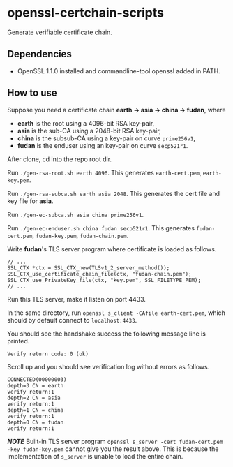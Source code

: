 # openssl-certchain-scripts
Generate verifiable certificate chain.

## Dependencies

- OpenSSL 1.1.0 installed and commandline-tool openssl added in PATH.

## How to use

Suppose you need a certificate chain **earth -> asia -> china -> fudan**,
where
- **earth** is the root using a 4096-bit RSA key-pair,
- **asia** is the sub-CA using a 2048-bit RSA key-pair,
- **china** is the subsub-CA using a key-pair on curve `prime256v1`,
- **fudan** is the enduser using an key-pair on curve `secp521r1`.

After clone, cd into the repo root dir.

Run `./gen-rsa-root.sh earth 4096`.
This generates `earth-cert.pem`, `earth-key.pem`.

Run `./gen-rsa-subca.sh earth asia 2048`.
This generates the cert file and key file for **asia**.

Run `./gen-ec-subca.sh asia china prime256v1`.

Run `./gen-ec-enduser.sh china fudan secp521r1`.
This generates `fudan-cert.pem`, `fudan-key.pem`, `fudan-chain.pem`.

Write **fudan**'s TLS server program where certificate is loaded as follows.

```
// ...
SSL_CTX *ctx = SSL_CTX_new(TLSv1_2_server_method());
SSL_CTX_use_certificate_chain_file(ctx, "fudan-chain.pem");
SSL_CTX_use_PrivateKey_file(ctx, "key.pem", SSL_FILETYPE_PEM);
// ...
```

Run this TLS server, make it listen on port 4433.

In the same directory, run `openssl s_client -CAfile earth-cert.pem`, which should by default connect to `localhost:4433`.

You should see the handshake success the following message line is printed.

```
Verify return code: 0 (ok)
```

Scroll up and you should see verification log without errors as follows.

```
CONNECTED(00000003)
depth=3 CN = earth
verify return:1
depth=2 CN = asia
verify return:1
depth=1 CN = china
verify return:1
depth=0 CN = fudan
verify return:1
```

***NOTE***
Built-in TLS server program `openssl s_server -cert fudan-cert.pem -key fudan-key.pem` cannot give you the result above.
This is because the implementation of `s_server` is unable to load the entire chain.

